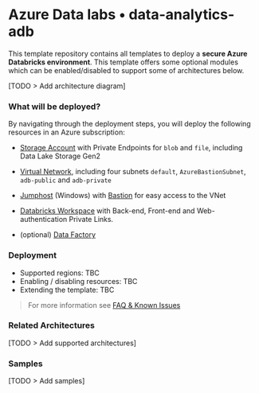 # Azure Data labs • data-analytics-adb

This template repository contains all templates to deploy a **secure Azure Databricks environment**. This template offers some optional modules which can be enabled/disabled to support some of architectures below.

[TODO > Add architecture diagram]

### What will be deployed?

By navigating through the deployment steps, you will deploy the following resources in an Azure subscription:

- [Storage Account](https://github.com/Azure/azure-data-labs-modules/tree/main/terraform/storage-account) with Private Endpoints for `blob` and `file`, including Data Lake Storage Gen2
- [Virtual Network](https://github.com/Azure/azure-data-labs-modules/tree/main/terraform/virtual-network), including four subnets `default`, `AzureBastionSubnet`, `adb-public` and `adb-private`
- [Jumphost](https://github.com/Azure/azure-data-labs-modules/tree/main/terraform/virtual-machine) (Windows) with [Bastion](https://github.com/Azure/azure-data-labs-modules/tree/main/terraform/bastion-host) for easy access to the VNet
- [Databricks Workspace](https://github.com/Azure/azure-data-labs-modules/tree/main/terraform/databricks/databricks-workspace) with Back-end, Front-end and Web-authentication Private Links.

- (optional) [Data Factory](https://github.com/Azure/azure-data-labs-modules/tree/main/terraform/data-factory)

### Deployment

- Supported regions: TBC
- Enabling / disabling resources: TBC
- Extending the template: TBC

> For more information see [FAQ & Known Issues](../assets/docs/adl-knownissues.md)

### Related Architectures

[TODO > Add supported architectures]

### Samples

[TODO > Add samples]
